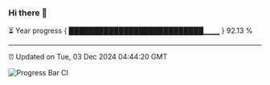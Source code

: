 ### Hi there 👋

⏳ Year progress { ███████████████████████████▁▁▁ } 92.13 %

---

⏰ Updated on Tue, 03 Dec 2024 04:44:20 GMT

![Progress Bar CI](https://github.com/IshwaranRudhara/GIT-ACTION/workflows/Progress%20Bar%20CI/badge.svg)
